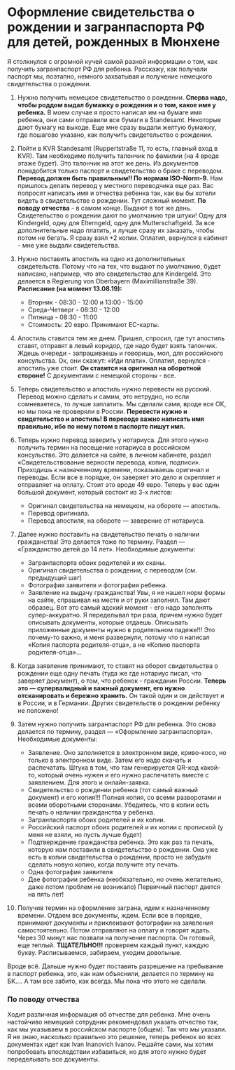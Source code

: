 # Оформление свидетельства о рождении и загранпаспорта РФ для детей, рожденных в Мюнхене

Я столкнулся с огромной кучей самой разной информации о том, как получить загранпаспорт РФ для ребенка.
Расскажу, как получали паспорт мы, поэтапно, немного захватывая и получение немецкого свидетельства о рождении.

1. Нужно получить немецкое свидетельство о рождении. **Сперва надо, чтобы роддом выдал бумажку о рождении и о том, какое имя у ребенка.** В моем случае я просто написал им на бумаге имя ребенка, они сами отправили все бумаги в Standesamt. Некоторые дают бумагу на выходе. Еще мне сразу выдали желтую бумажку, где пошагово указано, как получить свидетельство о рождении.

2. Пойти в KVR Standesamt (Ruppertstraße 11, то есть, главный вход в KVR). Там необходимо получить талончик по фамилии (на 4 вроде этаже будет). Это талончик на этот же день.
Из документов понадобится только паспорт и свидетельство о браке с переводом. **Перевод должен быть правильным!! По нормам ISO-Norm-9.** Нам пришлось делать перевод у местного переводчика еще раз.
Вас попросят написать имя и отчества ребенка так, как вы бы хотели видеть в свидетельстве о рождении. Тут сложный момент.
**По поводу отчества** - в самом конце.
Выдают в тот же день. Свидетельство о рождении дают по умолчанию три штуки! Одну для Kindergeld, одну для Elterngeld, одну для Mutterschaftgeld.
За все дополнительные надо платить, и лучше сразу их заказать, чтобы потом не бегать. Я сразу взял +2 копии. Оплатил, вернулся в кабинет - мне уже выдали свидетельства.

3. Нужно поставить апостиль на одно из дополнительных свидетельств. Потому что на тех, что выдают по умолчанию, будет написано, например, что это свидетельство для Kindergeld.
Это делается в Regierung von Oberbayern (Maximillianstraße 39).
**Расписание (на момент 13.08.19):**
   * Вторник - 08:30 - 12:00 и 13:00 - 15:00
   * Среда-Четверг - 08:30 - 12:00
   * Пятница - 08:30 - 11:00
   * Стоимость: 20 евро. Принимают EC-карты.

4. Апостиль ставится тем же днем. Пришел, спросил, где тут апостиль ставят, отправят в левый коридор, где надо будет взять талончик. Ждешь очереди - запрашиваешь и говоришь, мол, для российского консульства. Ок, они скажут: «Иди плати». Оплатил, вернулся - апостиль уже стоит.
**Он ставится на оригинал на оборотной стороне!**
С документами с немецкой стороны - все.

5. Теперь свидетельство и апостиль нужно перевести на русский.
Перевод можно сделать и самим, это нетрудно, но если сомневаетесь, то лучше заплатить. Мы сделали сами, вроде все ОК, но мы пока не проверяли в России. **Перевести нужно и свидетельство и апостиль! В переводе важно написать имя правильно, ибо по нему потом в паспорте пишут имя.**

6. Теперь нужно перевод заверить у нотариуса. Для этого нужно получить термин на посещение нотариуса в российском консульстве. Это делается на сайте, в личном кабинете, раздел «Свидетельствование верности перевода, копии, подписи».
Приходишь к назначенному времени, показываешь оригинал и переводы. Если все в порядке, он заверяет это дело и скрепляет и отправляет на оплату. Стоит это вроде 49 евро.
Теперь у вас один большой документ, который состоит из 3-х листов:

   * Оригинал свидетельства на немецком, на обороте — апостиль.
   * Перевод оригинала.
   * Перевод апостиля, на обороте — заверение от нотариуса.

7. Далее нужно поставить на свидетельство печать о наличии гражданства! Это делается тоже по термину. Раздел — «Гражданство детей до 14 лет».
Необходимые документы:

   * Загранпаспорта обоих родителей и их сканы.
   * Оригинал свидетельства о рождении, с переводом (см. предыдущий шаг)
   * Фотография заявителя и фотография ребенка.
   * Заявление на выдачу гражданства! Увы, я не нашел норм формы на сайте, спрашивал на месте и от руки заполнял. Там дают образец. Вот это самый адский момент - его надо заполнять супер-аккуратно. Я переделывал три раза, причем нужно будет описывать документы, которые отдаешь. Описывать приложенные документы нужно в родительном падеже!!! Это почему-то важно, и меня развернули, потому что я написал «Копия паспорта родителя-отца», а не «Копию паспорта родителя-отца»...

8. Когда заявление принимают, то ставят на оборот свидетельства о рождении еще одну печать (туда же где нотариус писал, что заверяет документ), о том, что ребенок - гражданин России.
**Теперь это — супервалидный и важный документ, его нужно отсканировать и бережно хранить.** Он такой один и он действует и в России, и в Германии. Других свидетельств о рождении ребенку не положено!

9. Затем нужно получить загранпаспорт РФ для ребенка. Это снова делается по термину, раздел — «Оформление загранпаспорта».
Необходимые документы:
    * Заявление. Оно заполняется в электронном виде, криво-косо, но только в электронном виде. Затем его надо скачать и распечатать. Штука в том, что там генерируется QR-код какой-то, который очень нужен и его нужно распечатать вместе с заявлением. Для этого и онлайн-заявка.
    * Свидетельство о рождении ребенка (тот самый важный документ) и его копия!!! Полная копия, со всеми разворотами и всеми оборотными сторонами. Убедитесь, что в копии есть печать о наличии гражданства у ребенка.
    * Загранпаспорта обоих родителей и их копии.
    * Российский паспорт обоих родителей и их копии с пропиской (у меня не взяли, но пусть лучше будет)
    * Подтверждение гражданства ребенка. Это как раз та печать, которую нам поставили в свидетельство о рождении. Она уже есть в копии свидетельства о рождении, просто не забудьте сделать новую копию, когда получите эту печать.
    * Одна фотография заявителя
    * Две фотографии ребенка (необязательно, но очень желательно, даже потом проблем не возникало)
Первичный паспорт дается на пять лет!

10. Получив термин на оформление заграна, идем к назначенному времени. Отдаем все документы, ждем. Если все в порядке, принимают документы и приклеивают фотографии на заявления самостоятельно. Потом отправляют на оплату и говорят ждать. Через 30 минут нас позвали на получение паспорта. Он готовый, еще теплый. **ТЩАТЕЛЬНО!!!** проверяем каждый пункт, каждую букву. Расписываемся, забираем, уходим довольные.

Вроде всё. Дальше нужно будет поставить разрешение на пребывание в паспорт ребенка, это, как нам объяснили, делается по термину на БК.... А там все забито, как всегда. Мы пока что этого не сделали.

### По поводу отчества

Ходит различная информация об отчестве для ребенка. Мне очень настойчиво немецкий сотрудник рекомендовал указать отчество так, как мы указываем в российском паспорте (общем). Так что мы указали. Я не знаю, насколько правильно это решение, теперь ребенок во всех документах идет как Ivan Inanovich Ivanov. Решайте сами, мы хотим попробовать впоследствии избавиться, но для этого нужно будет переделывать все документы.

